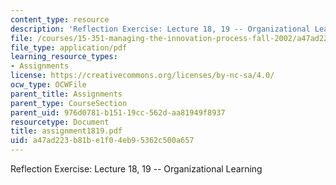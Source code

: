 ```yaml
---
content_type: resource
description: 'Reflection Exercise: Lecture 18, 19 -- Organizational Learning'
file: /courses/15-351-managing-the-innovation-process-fall-2002/a47ad223b81be1f04eb95362c500a657_assignment1819.pdf
file_type: application/pdf
learning_resource_types:
- Assignments
license: https://creativecommons.org/licenses/by-nc-sa/4.0/
ocw_type: OCWFile
parent_title: Assignments
parent_type: CourseSection
parent_uid: 976d0781-b151-19cc-562d-aa81949f8937
resourcetype: Document
title: assignment1819.pdf
uid: a47ad223-b81b-e1f0-4eb9-5362c500a657
---
```

Reflection Exercise: Lecture 18, 19 -- Organizational Learning